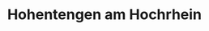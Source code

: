 ---
title: Hohentengen am Hochrhein
url: /hohentengen-am-hochrhein/
latitude: 47.57
longitude: 8.435
---